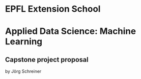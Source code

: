 # EPFL Extension School
# Applied Data Science: Machine Learning
## Capstone project proposal
by Jörg Schreiner